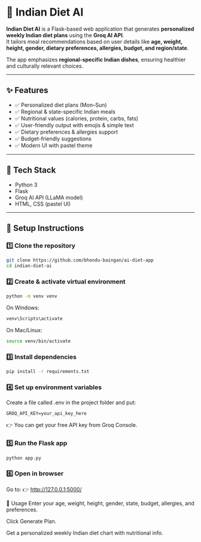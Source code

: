 # 🥗 Indian Diet AI

**Indian Diet AI** is a Flask-based web application that generates **personalized weekly Indian diet plans** using the **Groq AI API**.  
It tailors meal recommendations based on user details like **age, weight, height, gender, dietary preferences, allergies, budget, and region/state**.

The app emphasizes **regional-specific Indian dishes**, ensuring healthier and culturally relevant choices.

---

## ✨ Features
- ✅ Personalized diet plans (Mon–Sun)  
- ✅ Regional & state-specific Indian meals  
- ✅ Nutritional values (calories, protein, carbs, fats)  
- ✅ User-friendly output with emojis & simple text  
- ✅ Dietary preferences & allergies support  
- ✅ Budget-friendly suggestions  
- ✅ Modern UI with pastel theme  

---

## 🚀 Tech Stack
- Python 3  
- Flask  
- Groq AI API (LLaMA model)  
- HTML, CSS (pastel UI)  

---

## 🔑 Setup Instructions

### 1️⃣ Clone the repository
```bash
git clone https://github.com/bhondu-baingan/ai-diet-app
cd indian-diet-ai
```
### 2️⃣ Create & activate virtual environment
```bash
python -m venv venv
```
On Windows:

```bash
venv\Scripts\activate
```
On Mac/Linux:

```bash
source venv/bin/activate
```
### 3️⃣ Install dependencies
```bash
pip install -r requirements.txt
```
### 4️⃣ Set up environment variables
Create a file called .env in the project folder and put:

```env
GROQ_API_KEY=your_api_key_here
```
👉 You can get your free API key from Groq Console.

### 5️⃣ Run the Flask app
```bash
python app.py
```
### 6️⃣ Open in browser
Go to:
👉 http://127.0.0.1:5000/

📝 Usage
Enter your age, weight, height, gender, state, budget, allergies, and preferences.

Click Generate Plan.

Get a personalized weekly Indian diet chart with nutritional info.
